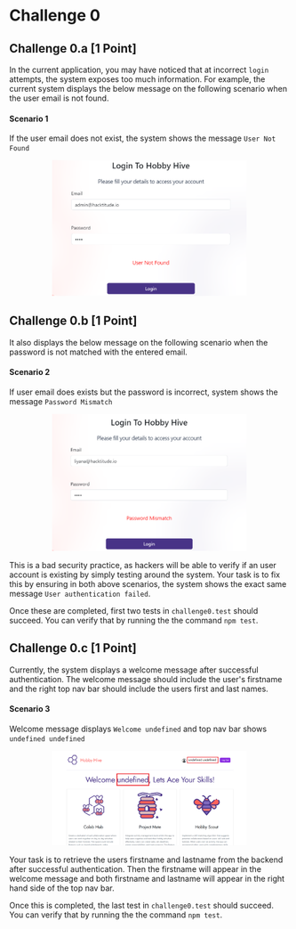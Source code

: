# Challenge 0

## Challenge 0.a [1 Point]

In the current application, you may have noticed that at incorrect `login` attempts,  the system exposes too much information. For example, the current system displays the below message on the following scenario when the user email is not found.

#### Scenario 1

If the user email does not exist, the system shows the message `User Not Found`


<p align="center">
  <img src="./images/0a.png" width="350px">
</p>


## Challenge 0.b [1 Point]

It also displays the below message on the following scenario when the password is not matched with the entered email.

#### Scenario 2
If user email does exists but the password is incorrect, system shows the message `Password Mismatch` 


<p align="center">
  <img src="./images/0b.png" width="350px">
</p>

This is a bad security practice, as hackers will be able to verify if an user account is existing by simply testing around the system. Your task is to fix this by ensuring in both above scenarios, the system shows the exact same message `User authentication failed`.

Once these are completed, first two tests in `challenge0.test` should succeed. You can verify that by running the the command `npm test`.


## Challenge 0.c [1 Point]

Currently, the system displays a welcome message after successful authentication. The welcome message should include the user's firstname and the right top nav bar should include the users first and last names. 

#### Scenario 3
Welcome message displays `Welcome undefined` and top nav bar shows `undefined undefined`


<p align="center">
  <img src="./images/0c.png" width="350px">
</p>

Your task is to retrieve the users firstname and lastname from the backend after successful authentication. Then the firstname will appear in the welcome message and both firstname and lastname will appear in the right hand side of the top nav bar.

Once this is completed, the last test in `challenge0.test` should succeed. You can verify that by running the the command `npm test`.